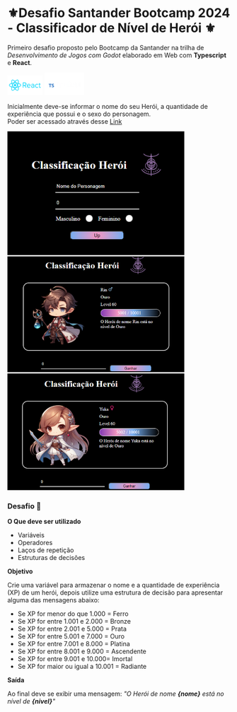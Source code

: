 # ⚜️Desafio Santander Bootcamp 2024 - Classificador de Nível de Herói ⚜️
Primeiro desafio proposto pelo Bootcamp da Santander na trilha de *Desenvolvimento de Jogos com Godot* elaborado em Web com **Typescript** e **React**.

<img src="./src/img/react.png" width="80" alt="React" > <img src="./src/img/typescript.png" width="90" alt="TypeScript" >

Inicialmente deve-se informar o nome do seu Herói, a quantidade de experiência que possui e o sexo do personagem.</br>
Poder ser acessado através desse [Link](https://classificador-nivel-heroi.vercel.app/)

<img src="./src/img/entra.png" width="400" alt="inicio" > 

<img src="./src/img/cartao_heroi_m.png" width="400" alt="Cartão Herói Masculino" >

<img src="./src/img/cartao_heroi_f.png" width="400" alt="Cartão Herói Feminino" >


### Desafio 🚀
**O Que deve ser utilizado**
- Variáveis
- Operadores
- Laços de repetição
- Estruturas de decisões

**Objetivo**

Crie uma variável para armazenar o nome e a quantidade de experiência (XP) de um herói, depois utilize uma estrutura de decisão para apresentar alguma das mensagens abaixo:

- Se XP for menor do que 1.000 = Ferro
- Se XP for entre 1.001 e 2.000 = Bronze
- Se XP for entre 2.001 e 5.000 = Prata
- Se XP for entre 5.001 e 7.000 = Ouro
- Se XP for entre 7.001 e 8.000 = Platina
- Se XP for entre 8.001 e 9.000 = Ascendente
- Se XP for entre 9.001 e 10.000= Imortal
- Se XP for maior ou igual a 10.001 = Radiante

**Saída**

Ao final deve se exibir uma mensagem:
*"O Herói de nome **{nome}** está no nível de **{nivel}**"*






